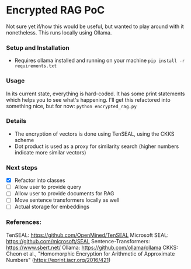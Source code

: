 # Encrypted RAG PoC
Not sure yet if/how this would be useful, but wanted to play around with it nonetheless.
This runs locally using Ollama.

### Setup and Installation
- Requires ollama installed and running on your machine
`pip install -r requirements.txt`
### Usage
In its current state, everything is hard-coded. It has some print statements which helps you to see what's happening. I'll get this refactored into something nice, but for now:
`python encrypted_rag.py`

### Details
- The encryption of vectors is done using TenSEAL, using the CKKS scheme
- Dot product is used as a proxy for similarity search (higher numbers indicate more similar vectors)

### Next steps
- [x] Refactor into classes
- [ ] Allow user to provide query
- [ ] Allow user to provide documents for RAG
- [ ] Move sentence transformers locally as well
- [ ] Actual storage for embeddings

### References:
TenSEAL: https://github.com/OpenMined/TenSEAL
Microsoft SEAL: https://github.com/microsoft/SEAL
Sentence-Transformers: https://www.sbert.net/
Ollama: https://github.com/ollama/ollama
CKKS: Cheon et al., "Homomorphic Encryption for Arithmetic of Approximate Numbers" (https://eprint.iacr.org/2016/421)